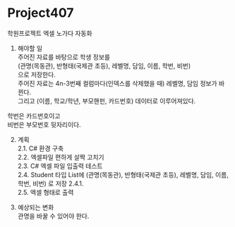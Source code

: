 # Project407
학원프로젝트 엑셀 노가다 자동화

1. 해야할 일  
주어진 자료를 바탕으로 학생 정보를  
(관명(목동관), 반형태(국제관 초등), 레벨명, 담임, 이름, 학번, 비번)  
으로 저장한다.  
주어진 자료는 4n-3번째 컬럼마다(인덱스를 삭제했을 때) 레벨명, 담임 정보가 바뀐다.  
그리고 (이름, 학교/학년, 부모핸펀, 카드번호) 데이터로 이루어져있다.  

학번은 카드번호이고  
비번은 부모번호 뒷자리이다.  

2. 계획  
2.1. C# 환경 구축  
2.2. 엑셀파일 편하게 살짝 고치기  
2.3. C# 엑셀 파일 입출력 테스트  
2.4. Student 타입 List에 (관명(목동관), 반형태(국제관 초등), 레벨명, 담임, 이름, 학번, 비번) 로 저장 
2.4.1.  
2.5. 엑셀 형태로 출력

3. 예상되는 변화  
관명을 바꿀 수 있어야 한다.  


  
